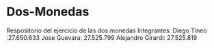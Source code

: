 # Dos-Monedas
Respositorio del ejercicio de las dos monedas
Integrantes:
Diego Tineo :27.650.633
Jose Guevara: 27.525.799
Alejandro Girardi: 27.525.819
